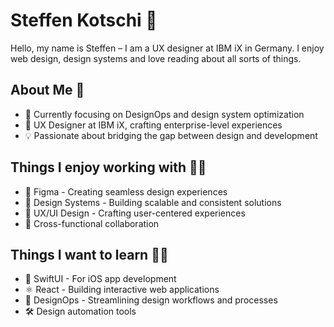 # Steffen Kotschi 🐻

Hello, my name is Steffen – I am a UX designer at IBM iX in Germany. I enjoy web design, design systems and love reading about all sorts of things.

## About Me 🎨

- 🎯 Currently focusing on DesignOps and design system optimization
- 🏢 UX Designer at IBM iX, crafting enterprise-level experiences
- 💡 Passionate about bridging the gap between design and development

## Things I enjoy working with 👨‍💻

- 🎨 Figma - Creating seamless design experiences
- 📐 Design Systems - Building scalable and consistent solutions
- 🔄 UX/UI Design - Crafting user-centered experiences
- 🤝 Cross-functional collaboration

## Things I want to learn 👨‍🎓

- 📱 SwiftUI - For iOS app development
- ⚛️ React - Building interactive web applications
- 🔄 DesignOps - Streamlining design workflows and processes
- 🛠️ Design automation tools

